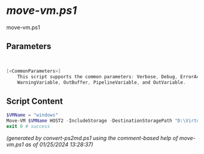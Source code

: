 *move-vm.ps1*
================

move-vm.ps1 


Parameters
----------
```powershell


[<CommonParameters>]
    This script supports the common parameters: Verbose, Debug, ErrorAction, ErrorVariable, WarningAction, 
    WarningVariable, OutBuffer, PipelineVariable, and OutVariable.
```

Script Content
--------------
```powershell
$VMName = "windows"
Move-VM $VMName HOST2 -IncludeStorage -DestinationStoragePath "D:\VirtualMachines\$VMName"
exit 0 # success
```

*(generated by convert-ps2md.ps1 using the comment-based help of move-vm.ps1 as of 01/25/2024 13:28:37)*
